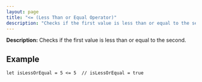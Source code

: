 ```yaml
---
layout: page
title: "<= (Less Than or Equal Operator)"
description: "Checks if the first value is less than or equal to the second."
---
```


**Description:** Checks if the first value is less than or equal to the second.

## Example

```osprey
let isLessOrEqual = 5 <= 5  // isLessOrEqual = true
```
